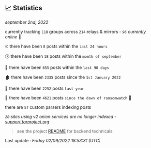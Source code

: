 
## 📈 Statistics
_september 2nd, 2022_

currently tracking `118` groups across `214` relays & mirrors - _`96` currently online_ 📡

⏲ there have been `8` posts within the `last 24 hours`

🕓 there have been `18` posts within the `month of september`

📅 there have been `655` posts within the `last 90 days`

🏚 there have been `2335` posts since the `1st January 2022`

🚀 there have been `2252` posts `last year`

🦕 there have been `4621` posts `since the dawn of ransomwatch` 🐣

there are `57` custom parsers indexing posts

_`20` sites using v2 onion services are no longer indexed - [support.torproject.org](https://support.torproject.org/onionservices/v2-deprecation/)_

> see the project [README](https://github.com/jmousqueton/ransomwatch#readme) for backend technicals



Last update : _Friday 02/09/2022 18:53:31 (UTC)_

